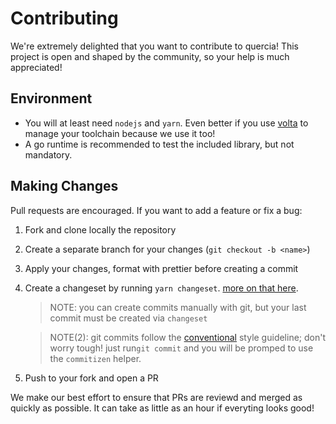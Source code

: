 # Contributing

We're extremely delighted that you want to contribute to quercia! This project
is open and shaped by the community, so your help is much appreciated!

## Environment

- You will at least need `nodejs` and `yarn`. Even better if you use
  [volta](https://volta.sh) to manage your toolchain because we use it too!
- A go runtime is recommended to test the included library, but not mandatory.

## Making Changes

Pull requests are encouraged. If you want to add a feature or fix a bug:

1. Fork and clone locally the repository
2. Create a separate branch for your changes (`git checkout -b <name>`)
3. Apply your changes, format with prettier before creating a commit
4. Create a changeset by running `yarn changeset`.
   [more on that here](https://github.com/atlassian/changesets).

   > NOTE: you can create commits manually with git, but your last commit must
   > be created via `changeset`

   > NOTE(2): git commits follow the
   > [conventional](https://www.conventionalcommits.org/en/v1.0.0/) style
   > guideline; don't worry tough! just run`git commit` and you will be promped
   > to use the `commitizen` helper.

5. Push to your fork and open a PR

We make our best effort to ensure that PRs are reviewd and merged as quickly as
possible. It can take as little as an hour if everyting looks good!

